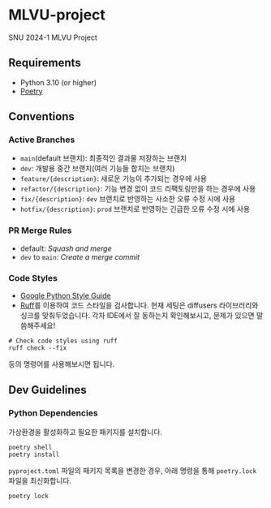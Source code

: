 # MLVU-project
SNU 2024-1 MLVU Project

## Requirements
- Python 3.10 (or higher)
- [Poetry](https://python-poetry.org/)

## Conventions

### Active Branches
- `main`(default 브랜치): 최종적인 결과물 저장하는 브랜치
- `dev`: 개발용 중간 브랜치(여러 기능들 합치는 브랜치)
- `feature/{description}`: 새로운 기능이 추가되는 경우에 사용
- `refactor/{description}`: 기능 변경 없이 코드 리팩토링만을 하는 경우에 사용
- `fix/{description}`: `dev` 브랜치로 반영하는 사소한 오류 수정 시에 사용
- `hotfix/{description}`: `prod` 브랜치로 반영하는 긴급한 오류 수정 시에 사용

### PR Merge Rules
  - default: *Squash and merge*
  - `dev` to `main`: *Create a merge commit*

### Code Styles
- [Google Python Style Guide](https://google.github.io/styleguide/pyguide.html)
- [Ruff](https://docs.astral.sh/ruff/)를 이용하여 코드 스타일을 검사합니다. 현재 세팅은 diffusers 라이브러리와 싱크를 맞춰두었습니다. 각자 IDE에서 잘 동하는지 확인해보시고, 문제가 있으면 말씀해주세요!

```shell
# Check code styles using ruff
ruff check --fix
```
등의 명령어를 사용해보시면 됩니다.

## Dev Guidelines

### Python Dependencies
가상환경을 활성화하고 필요한 패키지를 설치합니다.
```shell
poetry shell
poetry install
```
`pyproject.toml` 파일의 패키지 목록을 변경한 경우, 아래 명령을 통해 `poetry.lock` 파일을 최신화합니다.
```shell
poetry lock
```
